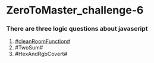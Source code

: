 # ZeroToMaster_challenge-6
### There are three logic questions about javascript
1. [\#cleanRoomFunction\#](https://github.com/joeban0608/ZeroToMaster_challenge-6/blob/main/S1_chanllenge_clean_room_function.js)
2. \#TwoSum\#
3. \#HexAndRgbCovert\#

